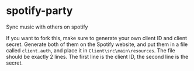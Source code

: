 # spotify-party
Sync music with others on spotify

If you want to fork this, make sure to generate your own client ID and client secret.
Generate both of them on the Spotify website, and put them in a file called `client.auth`, and place it in `Client\src\main\resources`.
The file should be exactly 2 lines. The first line is the client ID, the second line is the secret.
